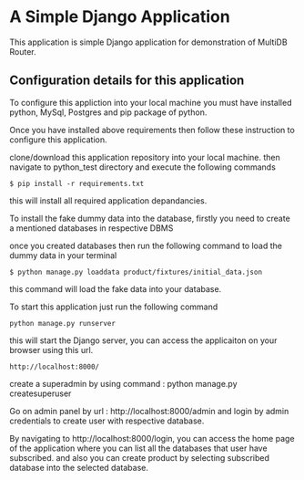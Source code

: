 
A Simple Django Application
=================================
This application is simple Django application for demonstration of MultiDB Router.

Configuration details for this application
------------------------------------------

To configure this appliction into your local machine you must have installed python, MySql, Postgres and pip package of python.

Once you have installed above requirements then follow these instruction to configure this application.

clone/download this application repository into your local machine.
then navigate to python_test directory and execute the following commands


```
$ pip install -r requirements.txt
```

this will install all required application depandancies.

To install the fake dummy data into the database, firstly you need to create a mentioned databases in respective DBMS

once you created databases then run the following command to load the dummy data in your terminal

```
$ python manage.py loaddata product/fixtures/initial_data.json
```

this command will load the fake data into your database.

To start this application just run the following command

    python manage.py runserver

this will start the Django server, you can access the applicaiton on your browser using this url.

	http://localhost:8000/

create a superadmin by using command : python manage.py createsuperuser

Go on admin panel by url : http://localhost:8000/admin
and login by admin credentials to create user with respective database.

By navigating to http://localhost:8000/login, you can access the home page of the application where you can list all the databases that user have subscribed. and also you can create product by selecting subscribed database into the selected database.



